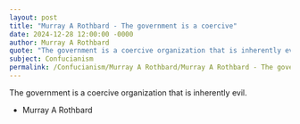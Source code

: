 ```yaml
---
layout: post
title: "Murray A Rothbard - The government is a coercive"
date: 2024-12-28 12:00:00 -0000
author: Murray A Rothbard
quote: "The government is a coercive organization that is inherently evil."
subject: Confucianism
permalink: /Confucianism/Murray A Rothbard/Murray A Rothbard - The government is a coercive
---
```


The government is a coercive organization that is inherently evil.

- Murray A Rothbard
